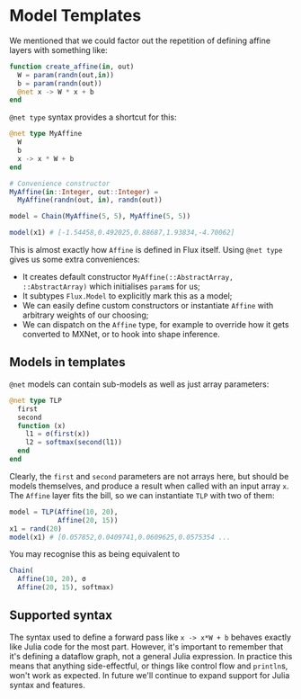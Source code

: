 # Model Templates

We mentioned that we could factor out the repetition of defining affine layers with something like:

```julia
function create_affine(in, out)
  W = param(randn(out,in))
  b = param(randn(out))
  @net x -> W * x + b
end
```

`@net type` syntax provides a shortcut for this:

```julia
@net type MyAffine
  W
  b
  x -> x * W + b
end

# Convenience constructor
MyAffine(in::Integer, out::Integer) =
  MyAffine(randn(out, in), randn(out))

model = Chain(MyAffine(5, 5), MyAffine(5, 5))

model(x1) # [-1.54458,0.492025,0.88687,1.93834,-4.70062]
```

This is almost exactly how `Affine` is defined in Flux itself. Using `@net type` gives us some extra conveniences:

* It creates default constructor `MyAffine(::AbstractArray, ::AbstractArray)` which initialises `param`s for us;
* It subtypes `Flux.Model` to explicitly mark this as a model;
* We can easily define custom constructors or instantiate `Affine` with arbitrary weights of our choosing;
* We can dispatch on the `Affine` type, for example to override how it gets converted to MXNet, or to hook into shape inference.

## Models in templates

`@net` models can contain sub-models as well as just array parameters:

```julia
@net type TLP
  first
  second
  function (x)
    l1 = σ(first(x))
    l2 = softmax(second(l1))
  end
end
```

Clearly, the `first` and `second` parameters are not arrays here, but should be models themselves, and produce a result when called with an input array `x`. The `Affine` layer fits the bill, so we can instantiate `TLP` with two of them:

```julia
model = TLP(Affine(10, 20),
            Affine(20, 15))
x1 = rand(20)
model(x1) # [0.057852,0.0409741,0.0609625,0.0575354 ...
```

You may recognise this as being equivalent to

```julia
Chain(
  Affine(10, 20), σ
  Affine(20, 15), softmax)
```

## Supported syntax

The syntax used to define a forward pass like `x -> x*W + b` behaves exactly like Julia code for the most part. However, it's important to remember that it's defining a dataflow graph, not a general Julia expression. In practice this means that anything side-effectful, or things like control flow and `println`s, won't work as expected. In future we'll continue to expand support for Julia syntax and features.
